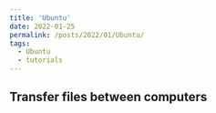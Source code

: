 ```yaml
---
title: 'Ubuntu'
date: 2022-01-25
permalink: /posts/2022/01/Ubuntu/
tags:
  - Ubuntu
  - tutorials
---
```


## Transfer files between computers
